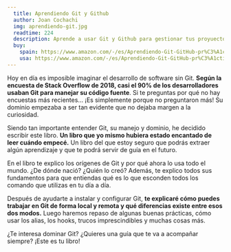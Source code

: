 ```yaml
---
  title: Aprendiendo Git y Github
  author: Joan Cochachi
  img: aprendiendo-git.jpg
  readtime: 224
  description: Aprende a usar Git y Github para gestionar tus proyuectos de código
  buy:
    spain: https://www.amazon.com/-/es/Aprendiendo-Git-GitHub-pr%C3%A1cticas-estrategias/dp/B0D2LPMG6F
    usa: https://www.amazon.com/-/es/Aprendiendo-Git-GitHub-pr%C3%A1cticas-estrategias/dp/B0D2LPMG6F
---
```


Hoy en día es imposible imaginar el desarrollo de software sin Git. **Según la encuesta de Stack Overflow de 2018, casi el 90% de los desarrolladores usaban Git para manejar su código fuente**. Si te preguntas por qué no hay encuestas más recientes... ¡Es simplemente porque no preguntaron más! Su dominio empezaba a ser tan evidente que no dejaba margen a la curiosidad.

Siendo tan importante entender Git, su manejo y dominio, he decidido escribir este libro. **Un libro que yo mismo hubiera estado encantado de leer cuándo empecé.** Un libro del que estoy seguro que podrás extraer algún aprendizaje y que te podrá servir de guía en el futuro.

En el libro te explico los orígenes de Git y por qué ahora lo usa todo el mundo. ¿De dónde nació? ¿Quién lo creó? Además, te explico todos sus fundamentos para que entiendas qué es lo que esconden todos los comando que utilizas en tu día a día.

Después de ayudarte a instalar y configurar Git, **te explicaré cómo puedes trabajar en Git de forma local y remota y qué diferencias existe entre esos dos modos.** Luego haremos repaso de algunas buenas prácticas, cómo usar los alias, los hooks, trucos imprescindibles y muchas cosas más.

¿Te interesa dominar Git? ¿Quieres una guía que te va a acompañar siempre? ¡Este es tu libro!